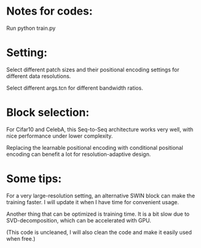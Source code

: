 # Notes for codes:

Run python train.py

# Setting:

Select different patch sizes and their positional encoding settings for different data resolutions.

Select different args.tcn for different bandwidth ratios.

# Block selection:

For Cifar10 and CelebA, this Seq-to-Seq architecture works very well, with nice performance under lower complexity. 

Replacing the learnable positional encoding with conditional positional encoding can benefit a lot for resolution-adaptive design. 

# Some tips:

For a very large-resolution setting, an alternative SWIN block can make the training faster. I will update it when I have time for convenient usage.

Another thing that can be optimized is training time. It is a bit slow due to SVD-decomposition, which can be accelerated with GPU.

(This code is uncleaned, I will also clean the code and make it easily used when free.)
